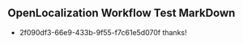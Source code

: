 ## OpenLocalization Workflow Test MarkDown
* 2f090df3-66e9-433b-9f55-f7c61e5d070f thanks!

<!--HONumber=Sep16_HO1-->


